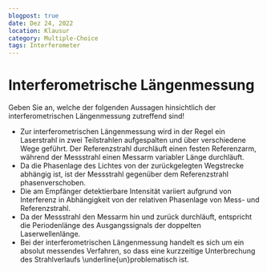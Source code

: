 ```yaml
---
blogpost: true
date: Dez 24, 2022
location: Klausur
category: Multiple-Choice
tags: Interferometer
---
```


# Interferometrische Längenmessung

Geben Sie an, welche der folgenden Aussagen hinsichtlich der interferometrischen Längenmessung zutreffend sind!

- Zur interferometrischen Längenmessung wird in der Regel ein Laserstrahl in zwei Teilstrahlen aufgespalten und über verschiedene Wege geführt. Der Referenzstrahl durchläuft einen festen Referenzarm, während der Messstrahl einen Messarm variabler Länge durchläuft.
- Da die Phasenlage des Lichtes von der zurückgelegten Wegstrecke abhängig ist, ist der Messstrahl gegenüber dem Referenzstrahl phasenverschoben.
- Die am Empfänger detektierbare Intensität variiert aufgrund von Interferenz in Abhängigkeit von der relativen Phasenlage von Mess- und Referenzstrahl.
- Da der Messstrahl den Messarm hin und zurück durchläuft, entspricht die Periodenlänge des Ausgangssignals der doppelten Laserwellenlänge.
- Bei der interferometrischen Längenmessung handelt es sich um ein absolut messendes Verfahren, so dass eine kurzzeitige Unterbrechung des Strahlverlaufs \underline{un}problematisch ist.
